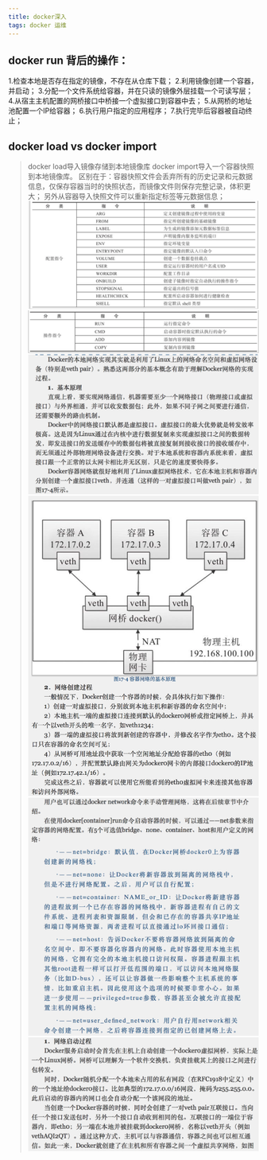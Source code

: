 ```yaml
---
title: docker深入
tags: docker 运维
---
```

## docker run 背后的操作：
>
1.检查本地是否存在指定的镜像，不存在从仓库下载；
2.利用镜像创建一个容器，并启动；
3.分配一个文件系统给容器，并在只读的镜像外层挂载一个可读写层；
4.从宿主主机配置的网桥接口中桥接一个虚拟接口到容器中去；
5.从网桥的地址池配置一个IP给容器；
6.执行用户指定的应用程序；
7.执行完毕后容器被自动终止；
## docker load vs docker import
> docker load导入镜像存储到本地镜像库
docker import导入一个容器快照到本地镜像库。
区别在于：容器快照文件会丢弃所有的历史记录和元数据信息，仅保存容器当时的快照状态，而镜像文件则保存完整记录，体积更大；
另外从容器导入快照文件可以重新指定标签等元数据信息；
![配置指令](/assets/images/dk1@2x.png)
![操作指令](/assets/images/dk2@2x.png)
![网络原理](/assets/images/net1@2x.png)
![网络原理](/assets/images/net2@2x.png)
![网络原理](/assets/images/net3@2x.png)
![网络原理](/assets/images/net4@2x.png)